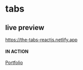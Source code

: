 
# tabs

## live preview 

https://the-tabs-reactjs.netlify.app

#### IN ACTION

[Portfolio](https://gatsby-strapi-portfolio-project.netlify.app/)
